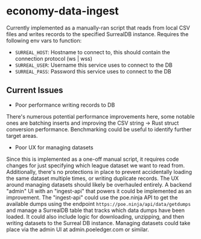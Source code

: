 # economy-data-ingest

Currently implemented as a manually-ran script that reads from local CSV files and writes records to the specified SurrealDB instance. Requires the following env vars to function:
- `SURREAL_HOST`: Hostname to connect to, this should contain the connection protocol (ws | wss)
- `SURREAL_USER`: Username this service uses to connect to the DB
- `SURREAL_PASS`: Password this service uses to connect to the DB

## Current Issues

- Poor performance writing records to DB

There's numerous potential performance improvements here, some notable ones are batching inserts and improving the CSV string -> Rust struct conversion performance. Benchmarking could be useful to identify further target areas.

- Poor UX for managing datasets

Since this is implemented as a one-off manual script, it requires code changes for just specifying which league dataset we want to read from. Additionally, there's no protections in place to prevent accidentally loading the same dataset multiple times, or writing duplicate records. The UX around managing datasets should likely be overhauled entirely. A backend "admin" UI with an "ingest-api" that powers it could be implemented as an improvement. The "ingest-api" could use the poe.ninja API to get the available dumps using the endpoint `https://poe.ninja/api/data/getdumps` and manage a SurrealDB table that tracks which data dumps have been loaded. It could also include logic for downloading, unzipping, and then writing datasets to the Surreal DB instance. Managing datasets could take place via the admin UI at admin.poeledger.com or similar.
